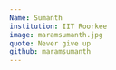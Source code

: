 ```yaml
---
Name: Sumanth
institution: IIT Roorkee
image: maramsumanth.jpg
quote: Never give up
github: maramsumanth
---
```

